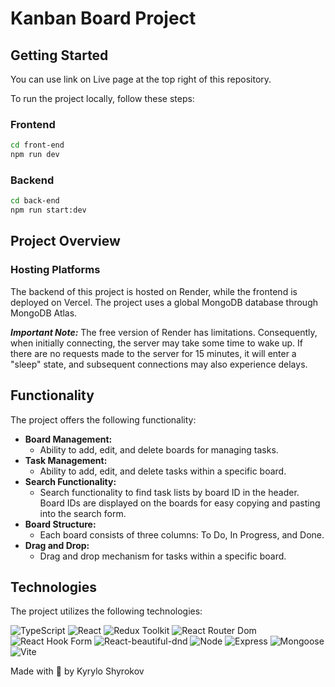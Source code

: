 # Kanban Board Project

## Getting Started

You can use link on Live page at the top right of this repository.

To run the project locally, follow these steps:

### Frontend

```bash
cd front-end
npm run dev
```

### Backend

```bash
cd back-end
npm run start:dev
```

## Project Overview

### Hosting Platforms

The backend of this project is hosted on Render, while the frontend is deployed on Vercel.
The project uses a global MongoDB database through MongoDB Atlas.

***Important Note:*** The free version of Render has limitations. Consequently, when initially connecting, the server may take some time to wake up. If there are no requests made to the server for 15 minutes, it will enter a "sleep" state, and subsequent connections may also experience delays.

## Functionality

The project offers the following functionality:

- **Board Management:**
  - Ability to add, edit, and delete boards for managing tasks.
- **Task Management:**
  - Ability to add, edit, and delete tasks within a specific board.
- **Search Functionality:**
  - Search functionality to find task lists by board ID in the header. Board IDs are displayed on the boards for easy copying and pasting into the search form.
- **Board Structure:**
  - Each board consists of three columns: To Do, In Progress, and Done.
- **Drag and Drop:**
  - Drag and drop mechanism for tasks within a specific board.

## Technologies

The project utilizes the following technologies:

![TypeScript](https://img.shields.io/badge/-TypeScript-3178C6?style=flat-square&logo=typescript&logoColor=white)
![React](https://img.shields.io/badge/-React-61DAFB?style=flat-square&logo=react&logoColor=white)
![Redux Toolkit](https://img.shields.io/badge/-Redux_Toolkit-764ABC?style=flat-square&logo=redux&logoColor=white)
![React Router Dom](https://img.shields.io/badge/-React_Router_Dom-CA4245?style=flat-square&logo=react-router&logoColor=white)
![React Hook Form](https://img.shields.io/badge/-React_Hook_Form-FF6B6B?style=flat-square&logo=react&logoColor=white)
![React-beautiful-dnd](https://img.shields.io/badge/-React_beautiful_dnd-FFD166?style=flat-square&logo=react&logoColor=white)
![Node](https://img.shields.io/badge/-Node-339933?style=flat-square&logo=node.js&logoColor=white)
![Express](https://img.shields.io/badge/-Express-000000?style=flat-square&logo=express&logoColor=white)
![Mongoose](https://img.shields.io/badge/-Mongoose-47A248?style=flat-square&logo=mongoose&logoColor=white)
![Vite](https://img.shields.io/badge/-Vite-646CFF?style=flat-square&logo=vite&logoColor=white)

Made with 💙 by Kyrylo Shyrokov
